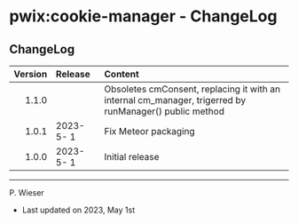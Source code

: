 # pwix:cookie-manager - ChangeLog

## ChangeLog

| Version | Release    | Content |
| ---:    | :---       | :---    |
| 1.1.0   |  | Obsoletes cmConsent, replacing it with an internal cm_manager, trigerred by runManager() public method |
| 1.0.1   | 2023- 5- 1 | Fix Meteor packaging |
| 1.0.0   | 2023- 5- 1 | Initial release |

---
P. Wieser
- Last updated on 2023, May 1st
